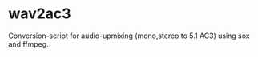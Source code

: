 wav2ac3
=======

Conversion-script for audio-upmixing (mono,stereo to 5.1 AC3) using sox and ffmpeg.
